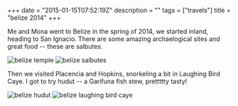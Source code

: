+++
date = "2015-01-15T07:52:19Z"
description = ""
tags = ["travels"]
title = "belize 2014"
+++

Me and Mona went to Belize in the spring of 2014,
we started inland, heading to San Ignacio.
There are some amazing archaelogical sites and great food -- these are salbutes.

![belize temple](/img/belize-temple.jpg)
![belize salbutes](/img/belize-salbutes.jpg)

Then we visited Placencia and Hopkins, snorkeling a bit in Laughing Bird Caye.
I got to try hudut -- a Garifuna fish stew, prettttty tasty!

![belize hudut](/img/belize-hudut.jpg)
![belize laughing bird caye](/img/belize-laughingbird-caye.jpg)
